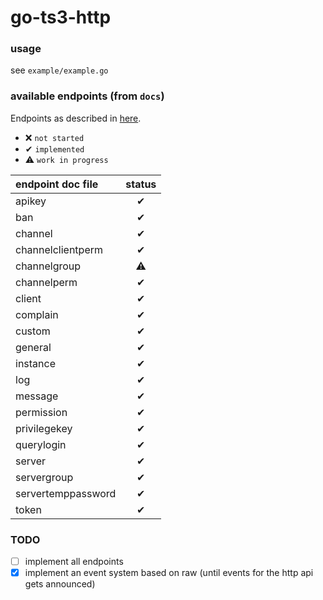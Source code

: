# go-ts3-http

### usage
see `example/example.go`

### available endpoints (from `docs`)
Endpoints as described in [here](https://community.teamspeak.com/t/webquery-discussion-help-3-12-0-onwards/7184).

- ❌ `not started`
- ✔ `implemented`
- ⚠ `work in progress`

| endpoint doc file | status |
|:---|:---:|
| apikey | ✔ |
| ban | ✔ |
| channel | ✔ |
| channelclientperm | ✔ |
| channelgroup | ⚠ |
| channelperm | ✔ |
| client | ✔ |
| complain | ✔ |
| custom | ✔ |
| general | ✔ |
| instance | ✔ |
| log | ✔ |
| message | ✔ |
| permission | ✔ |
| privilegekey | ✔ |
| querylogin | ✔ |
| server | ✔ |
| servergroup | ✔ |
| servertemppassword | ✔ |
| token | ✔ |

### TODO
- [ ] implement all endpoints
- [x] implement an event system based on raw (until events for the http api gets announced)